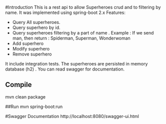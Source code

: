 #Introduction
This is a rest api to allow Superheroes crud and to filtering by name.
It was implemented using spring-boot 2.x
Features:
- Query All superheroes.
- Query superhero by id.
- Query superheroes filtering by a part of name . Example : If we send man, then return : Spiderman, Superman, Wonderwoman
- Add superhero
- Modify superhero
- Remove superhero

It include integration tests.
The superheroes are persisted in memory database (h2) . 
You can read swagger for documentation.

## Compile 
mvn clean package

##Run
mvn spring-boot:run

#Swagger Documentation
http://localhost:8080/swagger-ui.html

